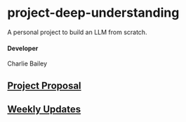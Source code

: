# project-deep-understanding
A personal project to build an LLM from scratch.

#### Developer
Charlie Bailey

## [Project Proposal](/proposal.md)

## [Weekly Updates](/updates.md)